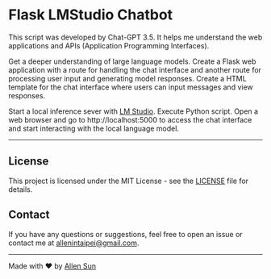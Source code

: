 # Flask LMStudio Chatbot

This script was developed by Chat-GPT 3.5. It helps me understand the web applications and APIs (Application Programming Interfaces).

Get a deeper understanding of large language models.
Create a Flask web application with a route for handling the chat interface and another route for processing user input and generating model responses.
Create a HTML template for the chat interface where users can input messages and view responses.

Start a local inference sever with [LM Studio](https://lmstudio.ai/).
Execute Python script.
Open a web browser and go to http://localhost:5000 to access the chat interface and start interacting with the local language model.

---

## License

This project is licensed under the MIT License - see the [LICENSE](LICENSE) file for details.

## Contact

If you have any questions or suggestions, feel free to open an issue or contact me at [allenintaipei@gmail.com](mailto:allnintapei@gmil.com).

---

Made with ❤️ by [Allen Sun](https://github.com/allenintaipei)
